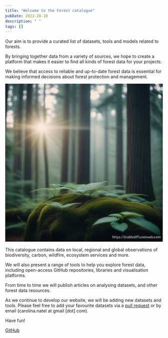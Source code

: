 ```yaml
---
title: "Welcome to the Forest catalogue"
pubDate: 2023-28-10
description: " "
tags: []
---
```


Our aim is to provide a curated list of datasets, tools and models related to forests.

By bringing together data from a variety of sources, we hope to create a platform that makes it easier to find all kinds of forest data for your projects.

We believe that access to reliable and up-to-date forest data is essential for making informed decisions about forest protection and management.

![Forest catalogue](public/welcome.png)

This catalogue contains data on local, regional and global observations of biodiversity, carbon, wildfire, ecosystem services and more.

We will also present a range of tools to help you explore forest data, including open-access GitHub repositories, libraries and visualisation platforms.

From time to time we will publish articles on analysing datasets, and other forest data resources.

As we continue to develop our website, we will be adding new datasets and tools.
Please feel free to add your favourite datasets via a [pull request](https://github.com/Natel-Carolina/forestcatalogue/pulls) or by email (carolina.natel at gmail [dot] com).

Have fun!

[GitHub](https://github.com/Natel-Carolina/forestcatalogue)
